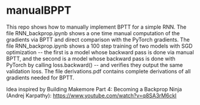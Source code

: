 # manualBPPT
This repo shows how to manually implement BPTT for a simple RNN. 
The file RNN_backprop.ipynb shows a one time manual computation of the gradients via BPTT and direct comparison with the PyTorch gradients.
The file RNN_backprop.ipynb shows a 100 step training of two models with SGD optimization -- the first is a model whose backward pass is done via manual BPTT, and the second is a model whose backward pass is done with PyTorch by calling loss.backward() -- and verifies they output the same validation loss.
The file derivations.pdf contains complete derivations of all gradients needed for BPTT.

Idea inspired by Building Makemore Part 4: Becoming a Backprop Ninja (Andrej Karpathy): https://www.youtube.com/watch?v=q8SA3rM6ckI
